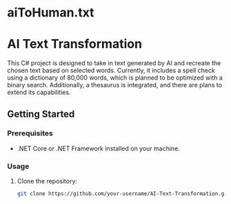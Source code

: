 # aiToHuman.txt
# AI Text Transformation

This C# project is designed to take in text generated by AI and recreate the chosen text based on selected words. Currently, it includes a spell check using a dictionary of 80,000 words, which is planned to be optimized with a binary search. Additionally, a thesaurus is integrated, and there are plans to extend its capabilities.

## Getting Started

### Prerequisites

- .NET Core or .NET Framework installed on your machine.

### Usage

1. Clone the repository:

   ```bash
   git clone https://github.com/your-username/AI-Text-Transformation.git
